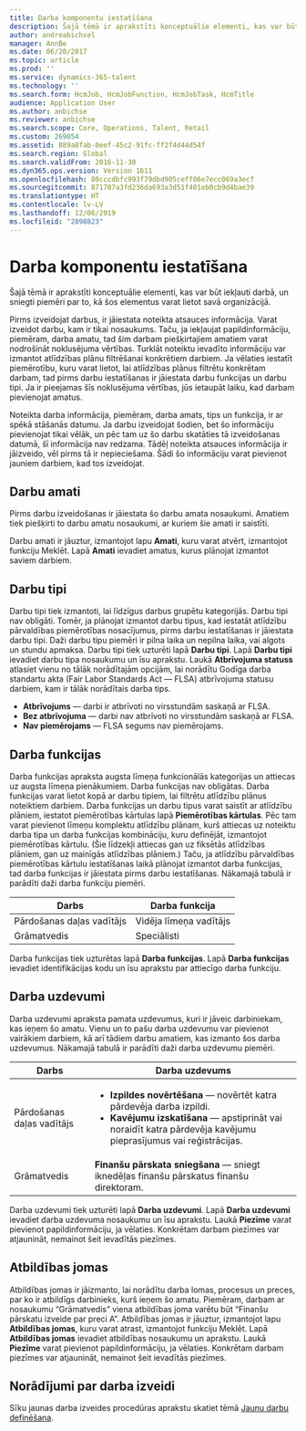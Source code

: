```yaml
---
title: Darba komponentu iestatīšana
description: Šajā tēmā ir aprakstīti konceptuālie elementi, kas var būt iekļauti darbā, un sniegti piemēri par to, kā šos elementus varat lietot savā organizācijā.
author: andreabichsel
manager: AnnBe
ms.date: 06/20/2017
ms.topic: article
ms.prod: ''
ms.service: dynamics-365-talent
ms.technology: ''
ms.search.form: HcmJob, HcmJobFunction, HcmJobTask, HcmTitle
audience: Application User
ms.author: anbichse
ms.reviewer: anbichse
ms.search.scope: Core, Operations, Talent, Retail
ms.custom: 269054
ms.assetid: 889a8fab-0eef-45c2-91fc-ff2f4d44d54f
ms.search.region: Global
ms.search.validFrom: 2016-11-30
ms.dyn365.ops.version: Version 1611
ms.openlocfilehash: 80cccdbfc993f79dbd905ceff06e7ecc069a3ecf
ms.sourcegitcommit: 871707a3fd236da693a3d51f401eb0cb9d4bae39
ms.translationtype: HT
ms.contentlocale: lv-LV
ms.lasthandoff: 12/06/2019
ms.locfileid: "2898823"
---
```

# <a name="set-up-the-components-of-a-job"></a>Darba komponentu iestatīšana

Šajā tēmā ir aprakstīti konceptuālie elementi, kas var būt iekļauti darbā, un sniegti piemēri par to, kā šos elementus varat lietot savā organizācijā. 

Pirms izveidojat darbus, ir jāiestata noteikta atsauces informācija. Varat izveidot darbu, kam ir tikai nosaukums. Taču, ja iekļaujat papildinformāciju, piemēram, darba amatu, tad šim darbam piešķirtajiem amatiem varat nodrošināt noklusējuma vērtības. Turklāt noteiktu ievadīto informāciju var izmantot atlīdzības plānu filtrēšanai konkrētiem darbiem. Ja vēlaties iestatīt piemērotību, kuru varat lietot, lai atlīdzības plānus filtrētu konkrētam darbam, tad pirms darbu iestatīšanas ir jāiestata darbu funkcijas un darbu tipi. Ja ir pieejamas šīs noklusējuma vērtības, jūs ietaupāt laiku, kad darbam pievienojat amatus. 

Noteikta darba informācija, piemēram, darba amats, tips un funkcija, ir ar spēkā stāšanās datumu. Ja darbu izveidojat šodien, bet šo informāciju pievienojat tikai vēlāk, un pēc tam uz šo darbu skatāties tā izveidošanas datumā, šī informācija nav redzama. Tādēļ noteikta atsauces informācija ir jāizveido, vēl pirms tā ir nepieciešama. Šādi šo informāciju varat pievienot jauniem darbiem, kad tos izveidojat.

## <a name="job-titles"></a>Darbu amati
Pirms darbu izveidošanas ir jāiestata šo darbu amata nosaukumi. Amatiem tiek piešķirti to darbu amatu nosaukumi, ar kuriem šie amati ir saistīti. 

Darbu amati ir jāuztur, izmantojot lapu **Amati**, kuru varat atvērt, izmantojot funkciju Meklēt. Lapā **Amati** ievadiet amatus, kurus plānojat izmantot saviem darbiem.

## <a name="job-types"></a>Darbu tipi
Darbu tipi tiek izmantoti, lai līdzīgus darbus grupētu kategorijās. Darbu tipi nav obligāti. Tomēr, ja plānojat izmantot darbu tipus, kad iestatāt atlīdzību pārvaldības piemērotības nosacījumus, pirms darbu iestatīšanas ir jāiestata darbu tipi. Daži darbu tipu piemēri ir pilna laika un nepilna laika, vai algots un stundu apmaksa. Darbu tipi tiek uzturēti lapā **Darbu tipi**. Lapā **Darbu tipi** ievadiet darbu tipa nosaukumu un īsu aprakstu. Laukā **Atbrīvojuma statuss** atlasiet vienu no tālāk norādītajām opcijām, lai norādītu Godīga darba standartu akta (Fair Labor Standards Act — FLSA) atbrīvojuma statusu darbiem, kam ir tālāk norādītais darba tips.

-   **Atbrīvojums** — darbi ir atbrīvoti no virsstundām saskaņā ar FLSA.
-   **Bez atbrīvojuma** — darbi nav atbrīvoti no virsstundām saskaņā ar FLSA.
-   **Nav piemērojams** — FLSA segums nav piemērojams.

## <a name="job-functions"></a>Darba funkcijas
Darba funkcijas apraksta augsta līmeņa funkcionālās kategorijas un attiecas uz augsta līmeņa pienākumiem. Darba funkcijas nav obligātas. Darba funkcijas varat lietot kopā ar darbu tipiem, lai filtrētu atlīdzību plānus noteiktiem darbiem. Darba funkcijas un darbu tipus varat saistīt ar atlīdzību plāniem, iestatot piemērotības kārtulas lapā **Piemērotības kārtulas**. Pēc tam varat pievienot līmeņu komplektu atlīdzību plānam, kurš attiecas uz noteiktu darba tipa un darba funkcijas kombināciju, kuru definējāt, izmantojot piemērotības kārtulu. (Šie līdzekļi attiecas gan uz fiksētās atlīdzības plāniem, gan uz mainīgās atlīdzības plāniem.) Taču, ja atlīdzību pārvaldības piemērotības kārtulu iestatīšanas laikā plānojat izmantot darba funkcijas, tad darba funkcijas ir jāiestata pirms darbu iestatīšanas. Nākamajā tabulā ir parādīti daži darba funkciju piemēri.

| Darbs           | Darba funkcija         |
|---------------|----------------------|
| Pārdošanas daļas vadītājs | Vidēja līmeņa vadītājs    |
| Grāmatvedis    | Speciālisti        |

Darba funkcijas tiek uzturētas lapā **Darba funkcijas**. Lapā **Darba funkcijas** ievadiet identifikācijas kodu un īsu aprakstu par attiecīgo darba funkciju.

## <a name="job-tasks"></a>Darba uzdevumi
Darba uzdevumi apraksta pamata uzdevumus, kuri ir jāveic darbiniekam, kas ieņem šo amatu. Vienu un to pašu darba uzdevumu var pievienot vairākiem darbiem, kā arī tādiem darbu amatiem, kas izmanto šos darba uzdevumus. Nākamajā tabulā ir parādīti daži darba uzdevumu piemēri.

<table>
<thead>
<tr class="header">
<th>Darbs</th>
<th>Darba uzdevums</th>
</tr>
</thead>
<tbody>
<tr class="odd">
<td>Pārdošanas daļas vadītājs</td>
<td><ul>
<li><strong>Izpildes novērtēšana</strong> — novērtēt katra pārdevēja darba izpildi.</li>
<li><strong>Kavējumu izskatīšana</strong> — apstiprināt vai noraidīt katra pārdevēja kavējumu pieprasījumus vai reģistrācijas.</li>
</ul></td>
</tr>
<tr class="even">
<td>Grāmatvedis</td>
<td><strong>Finanšu pārskata sniegšana</strong> — sniegt iknedēļas finanšu pārskatus finanšu direktoram.</td>
</tr>
</tbody>
</table>

Darba uzdevumi tiek uzturēti lapā **Darba uzdevumi**. Lapā **Darba uzdevumi** ievadiet darba uzdevuma nosaukumu un īsu aprakstu. Laukā **Piezīme** varat pievienot papildinformāciju, ja vēlaties. Konkrētam darbam piezīmes var atjaunināt, nemainot šeit ievadītās piezīmes.

## <a name="areas-of-responsibility"></a>Atbildības jomas
Atbildības jomas ir jāizmanto, lai norādītu darba lomas, procesus un preces, par ko ir atbildīgs darbinieks, kurš ieņem šo amatu. Piemēram, darbam ar nosaukumu “Grāmatvedis” viena atbildības joma varētu būt “Finanšu pārskatu izveide par preci A”. Atbildības jomas ir jāuztur, izmantojot lapu **Atbildības jomas**, kuru varat atrast, izmantojot funkciju Meklēt. Lapā **Atbildības jomas** ievadiet atbildības nosaukumu un aprakstu. Laukā **Piezīme** varat pievienot papildinformāciju, ja vēlaties. Konkrētam darbam piezīmes var atjaunināt, nemainot šeit ievadītās piezīmes.

## <a name="steps-for-creating-a-job"></a>Norādījumi par darba izveidi
Sīku jaunas darba izveides procedūras aprakstu skatiet tēmā [Jaunu darbu definēšana](../fin-and-ops/hr/tasks/define-new-jobs.md). 
